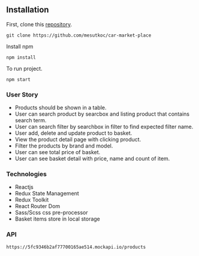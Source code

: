 ## Installation

First, clone this [repository](https://github.com/mesutkoc/car-market-place).

`git clone https://github.com/mesutkoc/car-market-place`

Install npm

`npm install`

To run project.

`npm start`


### User Story

* Products should be shown in a table.
* User can search product by searcbox and listing product that contains search term.
* User can search filter by searchbox in filter to find expected filter name.
* User add, delete and update product to basket.
* View the product detail page with clicking product.
* Filter the products by brand and model.
* User can see total price of basket.
* User can see basket detail with price, name and count of item.

### Technologies 

* Reactjs
* Redux State Management
* Redux Toolkit
* React Router Dom
* Sass/Scss css pre-processor
* Basket items store in local storage

### API

`https://5fc9346b2af77700165ae514.mockapi.io/products`